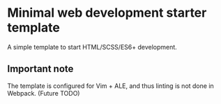 # Minimal web development starter template

A simple template to start HTML/SCSS/ES6+ development.

## Important note
The template is configured for Vim + ALE, and thus linting is not done in Webpack. (Future TODO)
